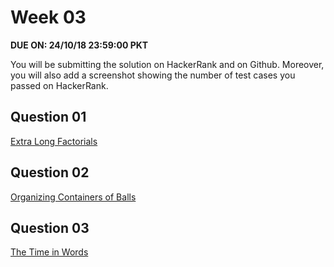 # Week 03

**DUE ON: 24/10/18 23:59:00 PKT**

You will be submitting the solution on HackerRank and on Github. Moreover, you will also add a screenshot showing the number of test cases you passed on HackerRank.

## Question 01
[Extra Long Factorials](https://www.hackerrank.com/challenges/extra-long-factorials/problem)

## Question 02
[Organizing Containers of Balls](https://www.hackerrank.com/challenges/organizing-containers-of-balls/problem)

## Question 03
[The Time in Words](https://www.hackerrank.com/challenges/the-time-in-words/problem)
